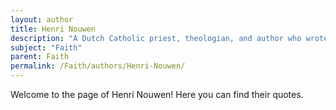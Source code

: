 ```yaml
---
layout: author
title: Henri Nouwen
description: "A Dutch Catholic priest, theologian, and author who wrote deeply about faith, spirituality, and the inner life in works like 'The Wounded Healer'."
subject: "Faith"
parent: Faith
permalink: /Faith/authors/Henri-Nouwen/
---
```


Welcome to the page of Henri Nouwen! Here you can find their quotes.
